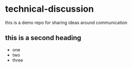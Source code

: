 # technical-discussion
this is a demo repo for sharing ideas around communication

## this is a second heading
* one
* two
* three
